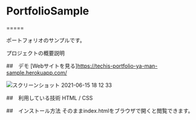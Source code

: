# PortfolioSample
=====

ポートフォリオのサンプルです。

プロジェクトの概要説明

##　デモ
[Webサイトを見る]https://techis-portfolio-ya-man-sample.herokuapp.com/

![スクリーンショット 2021-06-15 18 12 33](https://user-images.githubusercontent.com/65374473/122027019-b4e50b80-ce05-11eb-870f-ad9629ba8f2a.png)


##　利用している技術
HTML / CSS

##　インストール方法
そのままindex.htmlをブラウザで開くと閲覧できます。
